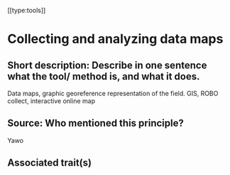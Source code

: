 [[type:tools]]

# Collecting and analyzing data maps

## Short description: Describe in one sentence what the tool/ method is, and what it does.

Data maps, graphic georeference representation of the field. GIS, ROBO collect, interactive online map

## Source: Who mentioned this principle?

Yawo

## Associated trait(s)
  


## 
  


##